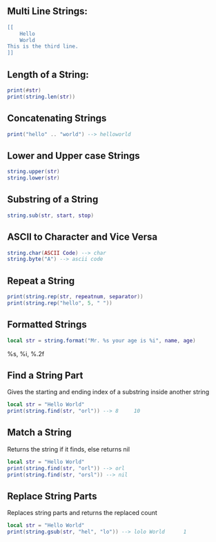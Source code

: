 
## Multi Line Strings:
```lua
[[
	Hello
	World
This is the third line.
]]
```

## Length of a String:

```lua
print(#str)
print(string.len(str))
```

## Concatenating Strings

```lua
print("hello" .. "world") --> helloworld
```

## Lower and Upper case Strings

```lua
string.upper(str)
string.lower(str)
```

## Substring of a String

```lua
string.sub(str, start, stop)
```

## ASCII to Character and Vice Versa

```lua
string.char(ASCII Code) --> char
string.byte("A") --> ascii code
```

## Repeat a String

```lua
print(string.rep(str, repeatnum, separator))
print(string.rep("hello", 5, " "))
```

## Formatted Strings

```lua
local str = string.format("Mr. %s your age is %i", name, age)
```

%s, %i, %.2f


## Find a String Part

Gives the starting and ending index of a substring inside another string

```lua
local str = "Hello World"
print(string.find(str, "orl")) --> 8     10
```


## Match a String

Returns the string if it finds, else returns nil

```lua
local str = "Hello World"
print(string.find(str, "orl")) --> orl
print(string.find(str, "orsl")) --> nil
```

## Replace String Parts

Replaces string parts and returns the replaced count

```lua
local str = "Hello World"
print(string.gsub(str, "hel", "lo")) --> lolo World      1
```